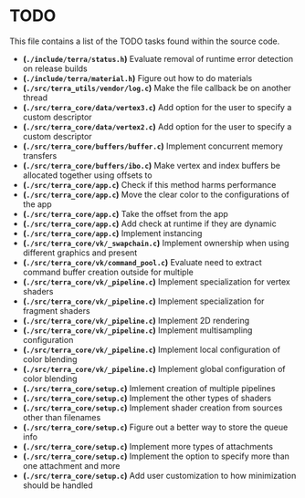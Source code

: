 # TODO
This file contains a list of the TODO tasks found within the source code.
- **(`./include/terra/status.h`)** Evaluate removal of runtime error detection on release builds
- **(`./include/terra/material.h`)** Figure out how to do materials
- **(`./src/terra_utils/vendor/log.c`)** Make the file callback be on another thread
- **(`./src/terra_core/data/vertex3.c`)** Add option for the user to specify a custom descriptor
- **(`./src/terra_core/data/vertex2.c`)** Add option for the user to specify a custom descriptor
- **(`./src/terra_core/buffers/buffer.c`)** Implement concurrent memory transfers
- **(`./src/terra_core/buffers/ibo.c`)** Make vertex and index buffers be allocated together using offsets to
- **(`./src/terra_core/app.c`)** Check if this method harms performance
- **(`./src/terra_core/app.c`)** Move the clear color to the configurations of the app
- **(`./src/terra_core/app.c`)** Take the offset from the app
- **(`./src/terra_core/app.c`)** Add check at runtime if they are dynamic
- **(`./src/terra_core/app.c`)** Implement instancing
- **(`./src/terra_core/vk/_swapchain.c`)** Implement ownership when using different graphics and present
- **(`./src/terra_core/vk/command_pool.c`)** Evaluate need to extract command buffer creation outside for multiple
- **(`./src/terra_core/vk/_pipeline.c`)** Implement specialization for vertex shaders
- **(`./src/terra_core/vk/_pipeline.c`)** Implement specialization for fragment shaders
- **(`./src/terra_core/vk/_pipeline.c`)** Implement 2D rendering
- **(`./src/terra_core/vk/_pipeline.c`)** Implement multisampling configuration
- **(`./src/terra_core/vk/_pipeline.c`)** Implement local configuration of color blending
- **(`./src/terra_core/vk/_pipeline.c`)** Implement global configuration of color blending
- **(`./src/terra_core/setup.c`)** Imlement creation of multiple pipelines
- **(`./src/terra_core/setup.c`)** Implement the other types of shaders
- **(`./src/terra_core/setup.c`)** Implement shader creation from sources other than filenames
- **(`./src/terra_core/setup.c`)** Figure out a better way to store the queue info
- **(`./src/terra_core/setup.c`)** Implement more types of attachments
- **(`./src/terra_core/setup.c`)** Implement the option to specify more than one attachment and more
- **(`./src/terra_core/setup.c`)** Add user customization to how minimization should be handled
